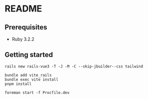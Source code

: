 # README

## Prerequisites
- Ruby 3.2.2

## Getting started

```
rails new rails-vue3 -T -J -M -C --skip-jbuilder--css tailwind

bundle add vite_rails
bundle exec vite install
pnpm install

foreman start -f Procfile.dev
```

<!--
This README would normally document whatever steps are necessary to get the
application up and running.

Things you may want to cover:

* Ruby version

* System dependencies

* Configuration

* Database creation

* Database initialization

* How to run the test suite

* Services (job queues, cache servers, search engines, etc.)

* Deployment instructions

* ...
